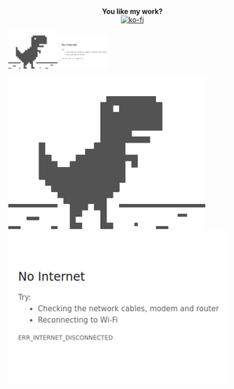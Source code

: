 <p align="center">
  <b>You like my work?</b></br>
  <a href="https://ko-fi.com/R6R11P68Y" target="_blank"><img src="https://www.ko-fi.com/img/githubbutton_sm.svg" alt="ko-fi"></a>
</p>
<p float="left">
  <img src="https://raw.githubusercontent.com/PKlempe/PKlempe/master/dino.gif" width="100" />
  <img src="https://raw.githubusercontent.com/PKlempe/PKlempe/master/no_internet.jpg" width="100" /> 
</p>
<img src="https://raw.githubusercontent.com/PKlempe/PKlempe/master/dino.gif" /> <img src="https://raw.githubusercontent.com/PKlempe/PKlempe/master/no_internet.jpg" /></p>

<!--
**PKlempe/PKlempe** is a ✨ _special_ ✨ repository because its `README.md` (this file) appears on your GitHub profile.

Here are some ideas to get you started:

- 🔭 I’m currently working on ...
- 🌱 I’m currently learning ...
- 👯 I’m looking to collaborate on ...
- 🤔 I’m looking for help with ...
- 💬 Ask me about ...
- 📫 How to reach me: ...
- 😄 Pronouns: ...
- ⚡ Fun fact: ...
-->
